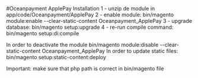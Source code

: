 #Oceanpayment ApplePay
Installation
1 - unzip de module in app/code/Oceanpayment/ApplePay
2 - enable module: bin/magento module:enable --clear-static-content Oceanpayment_ApplePay
3 - upgrade database: bin/magento setup:upgrade
4 - re-run compile command: bin/magento setup:di:compile

In order to deactivate the module bin/magento module:disable --clear-static-content Oceanpayment_ApplePay
In order to update static files: bin/magento setup:static-content:deploy


Important: make sure that php path is correct in bin/magento file

